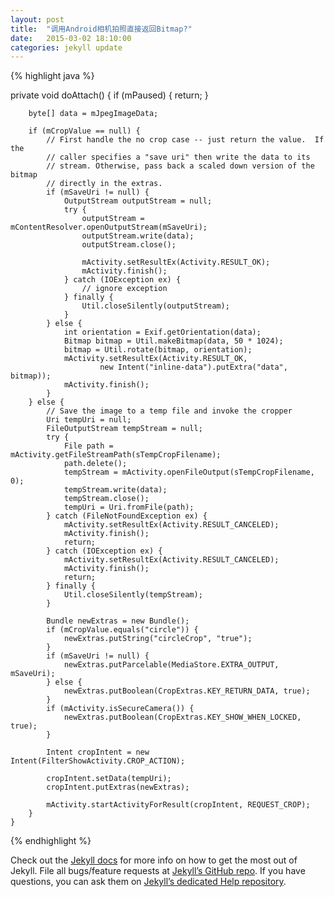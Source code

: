 ```yaml
---
layout: post
title:  "调用Android相机拍照直接返回Bitmap?"
date:   2015-03-02 18:10:00
categories: jekyll update
---
```


{% highlight java %}

private void doAttach() {
        if (mPaused) {
            return;
        }

        byte[] data = mJpegImageData;

        if (mCropValue == null) {
            // First handle the no crop case -- just return the value.  If the
            // caller specifies a "save uri" then write the data to its
            // stream. Otherwise, pass back a scaled down version of the bitmap
            // directly in the extras.
            if (mSaveUri != null) {
                OutputStream outputStream = null;
                try {
                    outputStream = mContentResolver.openOutputStream(mSaveUri);
                    outputStream.write(data);
                    outputStream.close();

                    mActivity.setResultEx(Activity.RESULT_OK);
                    mActivity.finish();
                } catch (IOException ex) {
                    // ignore exception
                } finally {
                    Util.closeSilently(outputStream);
                }
            } else {
                int orientation = Exif.getOrientation(data);
                Bitmap bitmap = Util.makeBitmap(data, 50 * 1024);
                bitmap = Util.rotate(bitmap, orientation);
                mActivity.setResultEx(Activity.RESULT_OK,
                        new Intent("inline-data").putExtra("data", bitmap));
                mActivity.finish();
            }
        } else {
            // Save the image to a temp file and invoke the cropper
            Uri tempUri = null;
            FileOutputStream tempStream = null;
            try {
                File path = mActivity.getFileStreamPath(sTempCropFilename);
                path.delete();
                tempStream = mActivity.openFileOutput(sTempCropFilename, 0);
                tempStream.write(data);
                tempStream.close();
                tempUri = Uri.fromFile(path);
            } catch (FileNotFoundException ex) {
                mActivity.setResultEx(Activity.RESULT_CANCELED);
                mActivity.finish();
                return;
            } catch (IOException ex) {
                mActivity.setResultEx(Activity.RESULT_CANCELED);
                mActivity.finish();
                return;
            } finally {
                Util.closeSilently(tempStream);
            }

            Bundle newExtras = new Bundle();
            if (mCropValue.equals("circle")) {
                newExtras.putString("circleCrop", "true");
            }
            if (mSaveUri != null) {
                newExtras.putParcelable(MediaStore.EXTRA_OUTPUT, mSaveUri);
            } else {
                newExtras.putBoolean(CropExtras.KEY_RETURN_DATA, true);
            }
            if (mActivity.isSecureCamera()) {
                newExtras.putBoolean(CropExtras.KEY_SHOW_WHEN_LOCKED, true);
            }

            Intent cropIntent = new Intent(FilterShowActivity.CROP_ACTION);

            cropIntent.setData(tempUri);
            cropIntent.putExtras(newExtras);

            mActivity.startActivityForResult(cropIntent, REQUEST_CROP);
        }
    }

{% endhighlight %}

Check out the [Jekyll docs][jekyll] for more info on how to get the most out of Jekyll. File all bugs/feature requests at [Jekyll’s GitHub repo][jekyll-gh]. If you have questions, you can ask them on [Jekyll’s dedicated Help repository][jekyll-help].

[jekyll]:      http://jekyllrb.com
[jekyll-gh]:   https://github.com/jekyll/jekyll
[jekyll-help]: https://github.com/jekyll/jekyll-help
